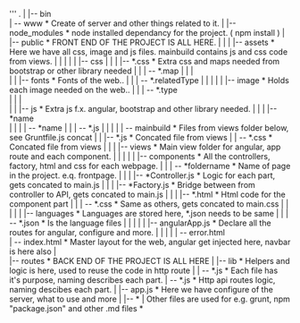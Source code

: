 '''
.
|
|-- bin				
|    -- www							* Create of server and other things related to it. 
|
|-- node_modules					* node installed dependancy for the project. ( npm install )
| 									
|--	public 							* FRONT END OF THE PROJECT IS ALL HERE. 
|   |
|	|-- assets 							* Here we have all css, image and js files. mainbuild contains js and css code from views.
|   |   |
|   |   |-- css
|	|	|	|-- *.css 						* Extra css and maps needed from bootstrap or other library needed
|	|	|	 -- *.map
|   |   |   
|	|   |-- fonts 							* Fonts of the web..
|	|	|	 -- *.relatedType
|   |   |
|	|	|-- image							* Holds each image needed on the web..
|	|	|	 -- *.type	
|   |   |  
|	|	|-- js  							* Extra js f.x. angular, bootstrap and other library needed. 
|	|	|	|-- *name 						
|	|	|   |   -- *name
|	|	|	 -- *.js
|   |   |
|	|	 -- mainbuild 						* Files from views folder below, see Gruntfile.js concat 
|	|		|-- *.js 							* Concated file from views
|	|		 -- *.css							* Concated file from views
|   |
|	|--	views 							* Main view folder for angular, app route and each component. 
|   |   | 
|	|	|-- components 						* All the controllers, factory, html and css for each webpage.
|	|	| 	 -- *foldername  					* Name of page in the project. e.q. frontpage.
|	|	|		|-- *Controller.js  				* Logic for each part, gets concated to main.js
|	|	|		|-- *Factory.js 					* Bridge between from controller to API, gets concated to main.js 
|	|	|		|-- *.html 							* Html code for the component part
|	|	|		 -- *.css 							* Same as others, gets concated to main.css
|   |   |
|	|	|-- languages 						* Languages are stored here, *.json needs to be same 
|	|	|	 -- *.json							* Is the language files
|   |   |
|	|	|-- angularApp.js 					* Declare all the routes for angular, configure and more.
|   |   |
|	|	 --	error.html 				
|	 -- index.html 					* Master layout for the web, angular get injected here, navbar is here also
|	
|-- routes							* BACK END OF THE PROJECT IS ALL HERE
|	|-- lib 							* Helpers and logic is here, used to reuse the code in http route
|	|	-- *.js 							* Each file has it's purpose, naming describes each part. 
|	 -- *.js 							* Http api routes logic, naming descibes each part.
|
|-- app.js 							* Here we have configure of the server, what to use and more
|
|-- *
|       Other files are used for e.g. grunt, npm "package.json" and other .md files
*